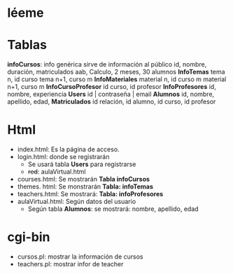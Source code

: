 # léeme
# Tablas
**infoCursos**: info genérica sirve de información al público
id, nombre, duración, matriculados
aab, Calculo, 2 meses, 30 alumnos
**InfoTemas**
tema n, id curso
tema n+1, curso m
**InfoMateriales**
material n, id curso m
material n+1, curso m
**InfoCursoProfesor**
id curso, id profesor
**InfoProfesores**
id, nombre, experiencia
**Users**
id | contraseña | email
**Alumnos**
id, nombre, apellido, edad, 
**Matriculados**
id relación, id alumno, id curso, id profesor
# Html
- index.html: Es la página de acceso.
- login.html: donde se registrarán
  - Se usará tabla **Users** para registrarse
  - ~~red~~: aulaVirtual.html
- courses.html: Se mostrarán **Tabla infoCursos**
- themes. html: Se monstrarán **Tabla: infoTemas** 
- teachers.html: Se mostrará: **Tabla: infoProfesores**
- aulaVirtual.html: Según datos del usuario
  - Según tabla **Alumnos**:
    se mostrará: nombre, apellido, edad
# cgi-bin
- cursos.pl: mostrar la información de cursos
- teachers.pl: mostrar infor de teacher


